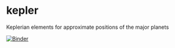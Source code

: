 # kepler
Keplerian elements for approximate positions of the major planets

[![Binder](https://mybinder.org/badge_logo.svg)](https://mybinder.org/v2/gh/cmbennett01/kepler.git/master)
